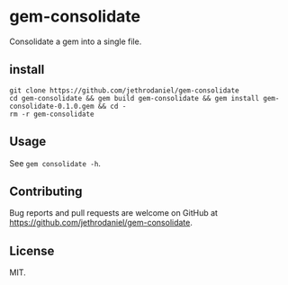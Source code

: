 # gem-consolidate

Consolidate a gem into a single file.

## install

    git clone https://github.com/jethrodaniel/gem-consolidate
    cd gem-consolidate && gem build gem-consolidate && gem install gem-consolidate-0.1.0.gem && cd -
    rm -r gem-consolidate

## Usage

See `gem consolidate -h`.

## Contributing

Bug reports and pull requests are welcome on GitHub at https://github.com/jethrodaniel/gem-consolidate.

## License

MIT.
